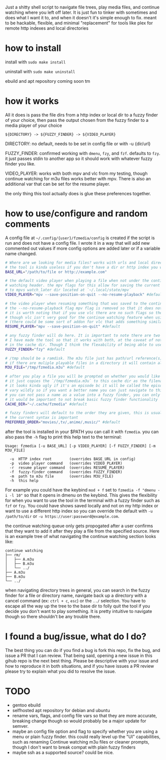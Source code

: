 Just a shitty shell script to navigate file trees, play media files, and continue watching where you left off later. It is just fun to tinker with sometimes and does what I want it to, and when it doesn't it's simple enough to fix. meant to be hackable, flexible, and minimal "replacement" for tools like plex for remote http indexes and local directories

# how to install

install with `sudo make install`

uninstall with `sudo make uninstall`

ebuild and apt repository coming soon tm

# how it works

All it does is pass the file dirs from a http index or local dir to a fuzzy finder of your choice, then pass the output chosen from the fuzzy finder to a media player of your choice

`${DIRECTORY} -> ${FUZZY_FINDER} -> ${VIDEO_PLAYER}`

DIRECTORY: no default, needs to be set in config file or with -u {dir/url}

FUZZY_FINDER: confirmed working with `dmenu`, `fzy`, and `fzf`. defaults to `fzy`. it just passes stdin to another app so it should work with whatever fuzzy finder you like.

VIDEO_PLAYER: works with both mpv and vlc from my testing, though continue watching for m3u files works better with mpv. There is also an additional var that can be set for the resume player.

the only thing this tool actually does is glue these preferences together.

# how to use/configure and random comments

A config file at `~/.config/{user}/fzmedia/config` is created if the script is run and does not have a config file. I wrote it in a way that will add new commented out values if more config options are added later or if a variable name changed.

```bash
# Where are we looking for media files? works with urls and local directories. This has to be set to something or you can just pass the -u flag.
# the tool is kinda useless if you don't have a dir or http index you want to point to. 
BASE_URL="/path/to/file or http://example.com"

# the default video player when playing a file when not under the continue
# watching header. the mpv flags for this allow for saving the current position
# to mpvs watch_later dir located at `~/.local/state/mpv`
VIDEO_PLAYER="mpv --save-position-on-quit --no-resume-playback" #default

# the video player when resuming something that was saved to the continue_watching cache
# the --no-resume-playback flag mpv flag is removed so that it does not restart your saved progress
# it is worth noting that if you use vlc there are no such flags so they should both VIDEO_PLAYER and RESUME_PLAYER should be "vlc"
# though vlc isn't very good for the continue watching feature when using m3u files which is what the the RESUME_PLAYER and VIDEO_PLAYER actually attempt to play
# (there could be some sort of addon for vlc that adds something similar to the feature that mpv has but I am unaware of one if it exists), 
RESUME_PLAYER="mpv --save-position-on-quit" #default

# any fuzzy finder will do here. It is important to note there are two real types of fuzzy finders: basic fuzzy finders, and menu tools like dmenu/rofi
# I have made the tool so that it works with both, at the caveat of not being able to give yes/no prompts or other script abilities like renaming the m3u's saved
# in the cache dir. Though I think the flexability of being able to use any type of fuzzy finder that accepts stdin more than makes up for this caveat.
FUZZY_FINDER="fzy" #default

# /tmp should be a ramdisk. The m3u file just has path/url reference(s), it's deleted after you close the video player
# if there are muliple playable files in a directory it will contain all of them, if it is a single one it will only add that single file to the m3u file
M3U_FILE="/tmp/fzmedia.m3u" #default

# after you play a file you will be prompted on whether you would like to add the current m3u file to your continue watching queue
# it just copies the `/tmp/fzmedia.m3u` to this cache dir as the filename you originally played
# it looks kinda ugly if it's an episode bc it will be called the episode number you left off on but naming conventions for this can
# vary wildly so if you want a better name you can just navigate to this directory and rename the m3u file and it will still remember where you left off. unfortunately
# you can not pass a name as a value into a fuzzy finder, you can only pick from a list you passed to it from stdin. a menu tool such as `dmenu` or `rofi` would solve this problem, though
# it would be important to not break basic fuzzy finder functionality
CACHE_DIR="~/.cache/fzmedia" #default

# fuzzy finders will default to the order they are given, this is usually some type of alpha-numeric order. If you have a prefered order you want these to show up in then change this value
# the current syntax is important
PREFERRED_ORDER="movies/,tv/,anime/,music/" #default
```

after the tool is installed in your $PATH you can call it with `fzmedia`. you can also pass the `-h` flag to print this help text to the terminal:

```
Usage: fzmedia [-u BASE_URL] [-p VIDEO_PLAYER] [-f FUZZY_FINDER] [-m M3U_FILE]

  -u  HTTP index root        (overrides BASE_URL in config)
  -p  video player command   (overrides VIDEO_PLAYER)
  -r  resume player command  (overrides RESUME_PLAYER)
  -f  fuzzy-finder command   (overrides FUZZY_FINDER)
  -m  path to m3u file       (overrides M3U_FILE)
  -h  this help
```

For example you could have the keybind `mod + f` set to `fzmedia -f "dmenu -i -l 10"` so that it opens in dmenu on the keybind. This gives the flexibility for when you want to use the tool in the terminal with a fuzzy finder such as `fzf` or `fzy`. You could have shows saved locally and not on my http index or want to use a different http index so you can override the default with `-u /path/to/dir` or `-u https://user:password@example.com`.

the continue watching queue only gets propogated after a user confirms that they want to add it after they play a file from the specified source. Here is an example tree of what navigating the continue watching section looks like:
```
continue watching
├── rm/
│   ├── A.m3u
│   ├── B.m3u
│   └── ../
├── A.m3u
├── B.m3u
└── ../
```

when navigating directory trees in general, you can search in the fuzzy finder for a file or directory name, navigate back up a directory with a cancel command (ex: `ctrl + c`, `esc`) or the `../` selection. You have to escape all the way up the tree to the base dir to folly quit the tool if you decide you don't want to play something. It is pretty intuitive to navigate though so there shouldn't be any trouble there.

# I found a bug/issue, what do I do?

The best thing you can do if you find a bug is fork this repo, fix the bug, and issue a PR that I can review. That being said, opening a new issue in this gihub repo is the next best thing. Please be descriptive with your issue and how to reproduce it in both situations, and if you have issues a PR review please try to explain what you did to resolve the issue.

# TODO
- gentoo ebuild
- selfhosted apt repository for debian and ubuntu
- rename vars, flags, and config file vars so that they are more accurate, breaking change though so would probably be a major update for semver.
- maybe an config file option and flag to specify whether you are using a menu or plain fuzzy finder. this could really level up the "UI" capabilities, such as renaming Continue watching m3u files or cleaner prompts, though I don't want to break compat with plain fuzzy finders
- maybe ssh as a supported source? could be nice.
